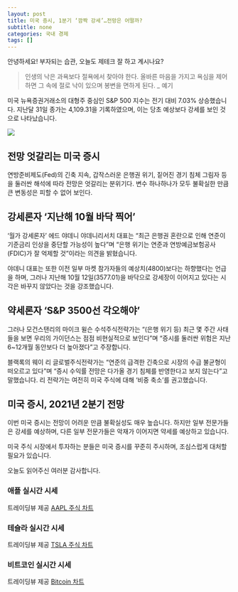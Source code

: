 ```yaml
---
layout: post
title: 미국 증시, 1분기 ‘깜짝 강세’…전망은 어떨까?
subtitle: none
categories: 국내 경제
tags: []
---
```


안녕하세요! 부자되는 습관, 오늘도 제테크 잘 하고 계시나요?

> 인생의 낙은 과욕보다 절욕에서 찾아야 한다. 올바른 마음을 가지고 욕심을 제어하면 그 속에 절로 낙이 있으며 봉변을 면하게 된다. _ 예기




미국 뉴욕증권거래소의 대형주 중심인 S&P 500 지수는 전기 대비 7.03% 상승했습니다. 지난달 31일 종가는 4,109.31을 기록하였으며, 이는 당초 예상보다 강세를 보인 것으로 나타났습니다.



![](https://source.unsplash.com/800x450/?luxury)

##  전망 엇갈리는 미국 증시

연방준비제도(Fed)의 긴축 지속, 갑작스러운 은행권 위기, 짙어진 경기 침체 그림자 등을 둘러싼 해석에 따라 전망은 엇갈리는 분위기다. 변수 하나하나가 모두 불확실한 만큼 큰 변동성은 피할 수 없어 보인다.

## 강세론자 ‘지난해 10월 바닥 찍어’

‘월가 강세론자’ 에드 야데니 야데니리서치 대표는 “최근 은행권 혼란으로 인해 연준이 기준금리 인상을 중단할 가능성이 높다”며 “은행 위기는 연준과 연방예금보험공사(FDIC)가 잘 억제할 것”이라는 의견을 밝혔습니다. 

야데니 대표는 또한 이전 일부 마켓 참가자들의 예상치(4800)보다는 하향했다는 언급을 하며, 그러나 지난해 10월 12일(3577.01)을 바닥으로 강세장이 이어지고 있다는 시각은 바꾸지 않았다는 것을 강조했습니다.

## 약세론자 ‘S&P 3500선 각오해야’

그러나 모건스탠리의 마이크 윌슨 수석주식전략가는 “(은행 위기 등) 최근 몇 주간 사태들을 보면 우리의 가이던스는 점점 비현실적으로 보인다”며 “증시를 둘러싼 위험은 지난 6~12개월 동안보다 더 높아졌다”고 주장합니다. 

블랙록의 웨이 리 글로벌주식전략가는 “연준의 급격한 긴축으로 시장의 수급 불균형이 떠오르고 있다”며 “증시 수익률 전망은 다가올 경기 침체를 반영한다고 보지 않는다”고 말했습니다. 리 전략가는 여전히 미국 주식에 대해 ‘비중 축소’를 권고했습니다.

## 미국 증시, 2021년 2분기 전망

이번 미국 증시는 전망이 어려운 만큼 불확실성도 매우 높습니다. 하지만 일부 전문가들은 강세를 예상하며, 다른 일부 전문가들은 악재가 이어지면 약세를 예상하고 있습니다.

미국 주식 시장에서 투자하는 분들은 미국 증시를 꾸준히 주시하며, 조심스럽게 대처할 필요가 있습니다.

오늘도 읽어주신 여러분 감사합니다.

### 애플 실시간 시세


<!-- TradingView Widget BEGIN -->
<div class="tradingview-widget-container">
  <div id="tradingview_6a264"></div>
  <div class="tradingview-widget-copyright">트레이딩뷰 제공 <a href="https://kr.tradingview.com/symbols/NASDAQ-AAPL/" rel="noopener" target="_blank"><span class="blue-text">AAPL 주식 차트</span></a></div>
  <script type="text/javascript" src="https://s3.tradingview.com/tv.js"></script>
  <script type="text/javascript">
  new TradingView.widget(
  {
  "autosize": true,
  "symbol": "NASDAQ:AAPL",
  "interval": "D",
  "timezone": "Asia/Seoul",
  "theme": "light",
  "style": "1",
  "locale": "kr",
  "toolbar_bg": "#f1f3f6",
  "enable_publishing": false,
  "hide_top_toolbar": true,
  "hide_legend": true,
  "save_image": false,
  "container_id": "tradingview_6a264"
}
  );
  </script>
</div>
<!-- TradingView Widget END -->


### 테슬라 실시간 시세


<!-- TradingView Widget BEGIN -->
<div class="tradingview-widget-container">
  <div id="tradingview_39d77"></div>
  <div class="tradingview-widget-copyright">트레이딩뷰 제공 <a href="https://kr.tradingview.com/symbols/NASDAQ-TSLA/" rel="noopener" target="_blank"><span class="blue-text">TSLA 주식 차트</span></a></div>
  <script type="text/javascript" src="https://s3.tradingview.com/tv.js"></script>
  <script type="text/javascript">
  new TradingView.widget(
  {
  "autosize": true,
  "symbol": "NASDAQ:TSLA",
  "interval": "D",
  "timezone": "Asia/Seoul",
  "theme": "light",
  "style": "1",
  "locale": "kr",
  "toolbar_bg": "#f1f3f6",
  "enable_publishing": false,
  "hide_top_toolbar": true,
  "hide_legend": true,
  "save_image": false,
  "container_id": "tradingview_39d77"
}
  );
  </script>
</div>
<!-- TradingView Widget END -->


### 비트코인 실시간 시세


<!-- TradingView Widget BEGIN -->
<div class="tradingview-widget-container">
  <div id="tradingview_3f91e"></div>
  <div class="tradingview-widget-copyright">트레이딩뷰 제공 <a href="https://kr.tradingview.com/symbols/BTCUSD/?exchange=BITSTAMP" rel="noopener" target="_blank"><span class="blue-text">Bitcoin 차트</span></a></div>
  <script type="text/javascript" src="https://s3.tradingview.com/tv.js"></script>
  <script type="text/javascript">
  new TradingView.widget(
  {
  "autosize": true,
  "symbol": "BITSTAMP:BTCUSD",
  "interval": "D",
  "timezone": "Asia/Seoul",
  "theme": "light",
  "style": "1",
  "locale": "kr",
  "toolbar_bg": "#f1f3f6",
  "enable_publishing": false,
  "hide_top_toolbar": true,
  "hide_legend": true,
  "save_image": false,
  "container_id": "tradingview_3f91e"
}
  );
  </script>
</div>
<!-- TradingView Widget END -->

